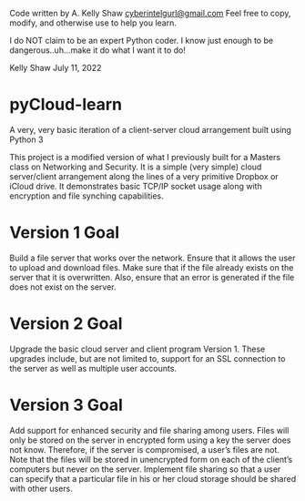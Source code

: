 Code written by A. Kelly Shaw <cyberintelgurl@gmail.com>
Feel free to copy, modify, and otherwise use to help you learn.

I do NOT claim to be an expert Python coder. I know just enough to be
dangerous..uh...make it do what I want it to do!

Kelly Shaw
July 11, 2022

# pyCloud-learn
A very, very basic iteration of a client-server cloud arrangement built using Python 3

This project is a modified version of what I previously built for a Masters class
on Networking and Security.  It is a simple (very simple) cloud server/client arrangement
along the lines of a very primitive Dropbox or iCloud drive.  It demonstrates
basic TCP/IP socket usage along with encryption and file synching capabilities.

# Version 1 Goal
Build a file server that works over the network. Ensure that it allows the user to upload 
and download files. Make sure that if the file already exists on the server that it is overwritten. 
Also, ensure that an error is generated if the file does not exist on the server.

# Version 2 Goal
Upgrade the basic cloud server and client program Version 1.  These upgrades include, but are not 
limited to, support for an SSL connection to the server as well as multiple user accounts.

# Version 3 Goal
Add support for enhanced security and file sharing among users. Files will only be stored on the 
server in encrypted form using a key the server does not know. Therefore, if the server is 
compromised, a user’s files are not. Note that the files will be stored in unencrypted form 
on each of the client’s computers but never on the server.  Implement file sharing so that a 
user can specify that a particular file in his or her cloud storage should be shared with other users.

